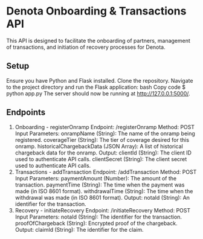 # Denota Onboarding & Transactions API
This API is designed to facilitate the onboarding of partners, management of transactions, and initiation of recovery processes for Denota.

## Setup
Ensure you have Python and Flask installed.
Clone the repository.
Navigate to the project directory and run the Flask application:
bash
Copy code
$ python app.py
The server should now be running at http://127.0.0.1:5000/. 

## Endpoints
1. Onboarding - registerOnramp
Endpoint: /registerOnramp
Method: POST
Input Parameters:
onrampName (String): The name of the onramp being registered.
coverageTier (String): The tier of coverage desired for this onramp.
historicalChargebackData (JSON Array): A list of historical chargeback data for the onramp.
Output:
clientId (String): The client ID used to authenticate API calls.
clientSecret (String): The client secret used to authenticate API calls.
2. Transactions - addTransaction
Endpoint: /addTransaction
Method: POST
Input Parameters:
paymentAmount (Number): The amount of the transaction.
paymentTime (String): The time when the payment was made (in ISO 8601 format).
withdrawalTime (String): The time when the withdrawal was made (in ISO 8601 format).
Output:
notaId (String): An identifier for the transaction.
3. Recovery - initiateRecovery
Endpoint: /initiateRecovery
Method: POST
Input Parameters:
notaId (String): The identifier for the transaction.
proofOfChargeback (String): Encrypted proof of the chargeback.
Output:
claimId (String): The identifier for the claim.